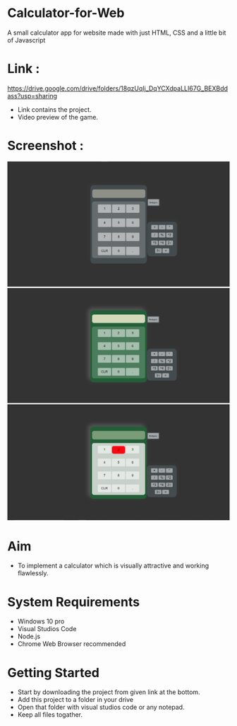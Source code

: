 # Calculator-for-Web
A small calculator app for website made with just HTML, CSS and a little bit of Javascript
# Link : 
https://drive.google.com/drive/folders/18qzUqIj_DqYCXdpaLLI67G_BEXBddass?usp=sharing

* Link contains the project.
* Video preview of the game.

# Screenshot : 

![](1.png)
![](2.png)
![](3.png)

# Aim
* To implement a calculator which is visually attractive and working flawlessly.

# System Requirements
* Windows 10 pro
* Visual Studios Code
* Node.js
* Chrome Web Browser recommended

# Getting Started
* Start by downloading the project from given link at the bottom.
* Add this project to a folder in your drive 
* Open that folder with visual studios code or any notepad.
* Keep all files togather.
